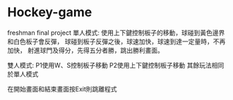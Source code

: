 # Hockey-game
freshman final project
單人模式:
使用上下鍵控制板子的移動，球碰到黃色邊界和白色板子會反彈，
球碰到板子反彈之後，球速加快，球速到達一定量時，不再加快，
射進球門及得分，先得五分者勝，跳出勝利畫面。

雙人模式:
P1使用W、S控制板子移動
P2使用上下鍵控制板子移動
其餘玩法相同於單人模式

在開始畫面和結束畫面按Exit則跳離程式

